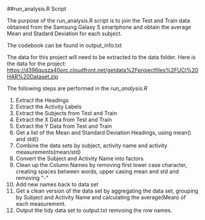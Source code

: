 ##run_analysis.R Script

The purpose of the run_analysis.R script is to join the Test and Train data obtained from the Samsung Galaxy S smartphone and obtain the average Mean and Stadard Deviation for each subject.

The codebook can be found in output_info.txt

The data for this project will need to be extracted to the data folder.
Here is the data for the project: 
https://d396qusza40orc.cloudfront.net/getdata%2Fprojectfiles%2FUCI%20HAR%20Dataset.zip 

The following steps are performed in the *run_analysis.R*
<ol>
<li> Extract the Headings </li>
<li>Extract the Activity Labels </li>
<li>Extract the Subjects from Test and Train </li>
<li>Extract the X Data from Test and Train </li>
<li>Extract the Y Data from Test and Train </li>
<li>Get a list of the Mean and Standard Deviation Headings, using mean() and std() </li>
<li>Combine the data sets by subject, activity name and activity measurements(mean/std) </li>
<li>Convert the Subject and Activity Name into factors </li>
<li>Clean up the Column Names by removing first lower case character, creating spaces between words, upper casing mean and std and removing "-" </li>
<li>Add new names back to data set </li>
<li>Get a clean version of the data set by aggregating the data set, grouping by Subject and Activity Name and calculating the average(Mean) of each measurement. </li>
<li>Output the tidy data set to output.txt remvoing the row names. </li>
</ol>
